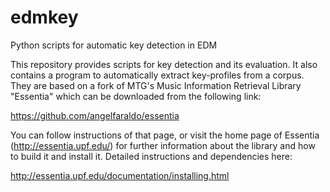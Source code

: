 # edmkey

Python scripts for automatic key detection in EDM

This repository provides scripts for key detection and its evaluation.
It also contains a program to automatically extract key-profiles from a corpus.
They are based on a fork of MTG's Music Information Retrieval Library "Essentia"
which can be downloaded from the following link:

https://github.com/angelfaraldo/essentia

You can follow instructions of that page, or visit the home page of
Essentia (http://essentia.upf.edu/) for further information about the
library and how to build it and install it. Detailed instructions and
dependencies here:

http://essentia.upf.edu/documentation/installing.html
